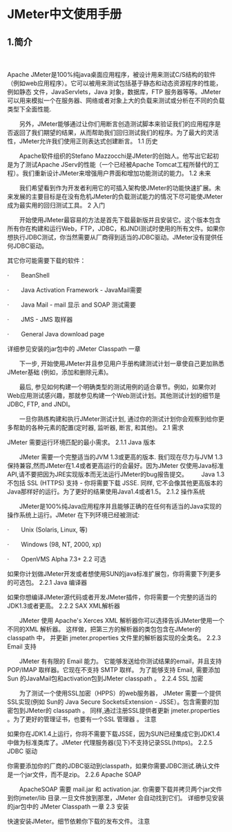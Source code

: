  # JMeter中文使用手册
## 1.简介

　　<p> Apache JMeter是100%纯java桌面应用程序，被设计用来测试C/S结构的软件（例如web应用程序）。它可以被用来测试包括基于静态和动态资源程序的性能，例如静态 文件，JavaServlets，Java 对象，数据库，FTP 服务器等等。JMeter可以用来模拟一个在服务器、网络或者对象上大的负载来测试或分析在不同的负载类型下全面性能.</P>

　　另外，JMeter能够通过让你们用断言创造测试脚本来验证我们的应用程序是否返回了我们期望的结果，从而帮助我们回归测试我们的程序。为了最大的灵活性，JMeter允许我们使用正则表达式创建断言。
1.1 历史

　　Apache软件组织的Stefano Mazzocchi是JMeter的创始人。他写出它起初是为了测试Apache JServ的性能（一个已经被Apache Tomcat工程所替代的工程）。我们重新设计JMeter来增强用户界面和增加功能测试的能力。
1.2 未来

　　我们希望看到作为开发者利用它的可插入架构使JMeter的功能快速扩展。未来发展的主要目标是在没有危机JMeter的负载测试能力的情况下尽可能使JMeter成为最实用的回归测试工具。
2 入门

　　开始使用JMeter最容易的方法是首先下载最新版并且安装它。这个版本包含所有你在构建和运行Web，FTP，JDBC，和JNDI测试时使用的所有文件。如果你想执行JDBC测试，你当然需要从厂商得到适当的JDBC驱动。JMeter没有提供任何JDBC驱动。

其它你可能需要下载的软件：

·　　BeanShell

·　　Java Activation Framework - JavaMail需要

·　　Java Mail - mail 显示 and SOAP 测试需要

·　　JMS - JMS 取样器

·　　General Java download page

详细参见安装的jar包中的 JMeter Classpath 一章

　　下一步, 开始使用JMeter并且参见用户手册构建测试计划一章使自己更加熟悉JMeter基础 (例如，添加和删除元素)。

　　最后, 参见如何构建一个明确类型的测试用例的适合章节。例如，如果你对Web应用测试感兴趣，那就参见构建一个Web测试计划。其他测试计划的细节是JDBC, FTP, and JNDI。

　　一旦你熟练构建和执行JMeter测试计划, 通过你的测试计划你会观察到给你更多帮助的各种元素的配置(定时器, 监听器, 断言, 和其他)。
2.1 需求

JMeter 需要运行环境匹配的最小需求。
2.1.1 Java 版本

　　JMeter 需要一个完整适当的JVM 1.3或更高的版本. 我们现在尽力与JVM 1.3保持兼容,然而JMeter在1.4或者更高运行的会最好。因为JMeter 仅使用Java标准API,请不要把因为JRE实现版本而无法运行JMeter的bug报告提交。 　　Java 1.3 不包括 SSL (HTTPS) 支持 - 你将需要下载 JSSE. 同样, 它不会像其他更高版本的Java那样好的运行。为了更好的结果使用Java1.4或者1.5。
2.1.2 操作系统

　　JMeter是100%纯Java应用程序并且能够正确的在任何有适当的Java实现的操作系统上运行。JMeter 在下列环境已经被测试:

·　　Unix (Solaris, Linux, 等)

·　　Windows (98, NT, 2000, xp)

·　　OpenVMS Alpha 7.3+
2.2 可选

如果你计划做JMeter开发或者想使用SUN的java标准扩展包，你将需要下列更多的可选包。
2.2.1 Java 编译器

如果你想编译JMeter源代码或者开发JMeter插件，你将需要一个完整的适当的JDK1.3或者更高。
2.2.2 SAX XML解析器

　　JMeter 使用 Apache's Xerces XML 解析器你可以选择告诉JMeter使用一个不同的XML 解析器。 这样做，把第三方的解析器的类包包含在JMeter的classpath 中， 并更新 jmeter.properties 文件里的解析器实现的全类名。
2.2.3 Email 支持

　　JMeter 有有限的 Email 能力。 它能够发送给你测试结果的email，并且支持POP/IMAP 取样器。它现在不支持 SMTP 取样。 为了能够支持 Email, 需要添加Sun 的JavaMail包和activation包到JMeter classpath 。
2.2.4 SSL 加密

　　为了测试一个使用SSL加密（HPPS）的web服务器， JMeter 需要一个提供SSL实现(例如 Sun的 Java Secure SocketsExtension - JSSE）。包含需要的加密包到JMeter的 classpath 。 同样,通过注册SSL提供者更新 jmeter.properties 。为了更好的管理证书，也要有一个SSL 管理器 。
注意

如果你在JDK1.4上运行，你将不需要下载JSSE，因为SUN已经集成它到JDK1.4中做为标准类库了。JMeter 代理服务器(见下)不支持记录SSL(https)。
2.2.5 JDBC 驱动

你需要添加你的厂商的JDBC驱动到classpath，如果你需要JDBC测试.确认文件是一个jar文件，而不是zip。
2.2.6 Apache SOAP

　　ApacheSOAP 需要 mail.jar 和 activation.jar. 你需要下载并拷贝两个jar文件到你jmeter/lib 目录.一旦文件放到那里，JMeter 会自动找到它们。 详细参见安装的jar包中的 JMeter Classpath 一章
2.3 安装

快速安装JMeter。细节依赖你下载的发布文件。
注意
